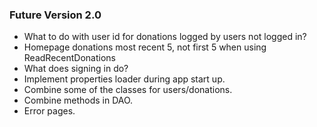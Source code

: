 ### Future Version 2.0
* What to do with user id for donations logged by users not logged in?
* Homepage donations most recent 5, not first 5 when using ReadRecentDonations
* What does signing in do?
* Implement properties loader during app start up. 
* Combine some of the classes for users/donations. 
* Combine methods in DAO. 
* Error pages.